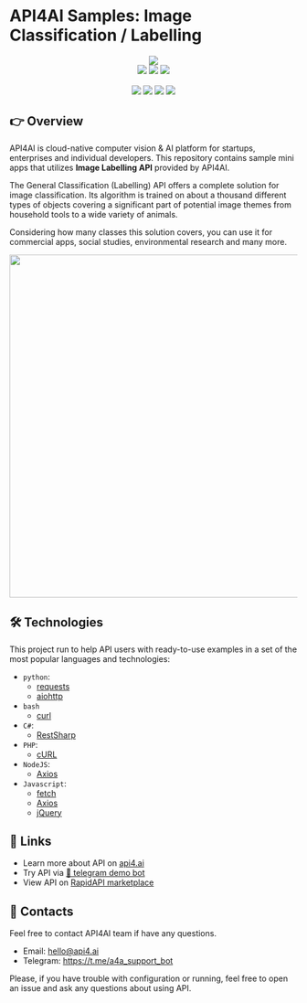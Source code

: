 # API4AI Samples: Image Classification / Labelling

<div align="center">
<a target="_blank" href="https://api4.ai?utm_source=general_cls_example_repo&utm_medium=readme&utm_campaign=examples"><img src="https://storage.googleapis.com/api4ai-static/logo/a4a-logo-horizontal-gradient-rectangular-bg-round-glow-small-550.png"/></a>
</div>


<div align="center">
<a target="_blank" href="https://rapidapi.com/api4ai-api4ai-default/api/general-classification1/details"><img src="https://img.shields.io/badge/View%20on%20RapidAPI-gray?logo=octopusdeploy&style=for-the-badge"/></a>
<a target="_blank" href="https://api4.ai/apis/image-labelling?utm_source=general_cls_example_repo&utm_medium=readme&utm_campaign=examples"><img src="https://img.shields.io/badge/api4.ai%20platform-fee33c?style=for-the-badge&logo=icloud&logoColor=black"/></a>
<a target="_blank" href="https://t.me/a4a_img_labelling_bot"><img src="https://img.shields.io/badge/-Telegram%20demo-ddd?logo=telegram&style=for-the-badge"/></a>
<br><br>
<a target="_blank" href="https://www.instagram.com/api4ai"><img src="https://img.shields.io/badge/instagram--blue?style=social&logo=instagram"/></a>
<a target="_blank" href="https://www.facebook.com/api4ai.solutions/"><img src="https://img.shields.io/badge/facebook--blue?style=social&logo=facebook"/></a>
<a target="_blank" href="https://twitter.com/Api4Ai"><img src="https://img.shields.io/badge/twitter--blue?style=social&logo=twitter"/></a>
<a target="_blank" href="https://www.linkedin.com/company/api4ai"><img src="https://img.shields.io/badge/linkedin--blue?style=social&logo=linkedin"/></a>
</div>


## 👉 Overview

API4AI is cloud-native computer vision & AI platform for startups, enterprises and individual developers. This repository contains sample mini apps that utilizes **Image Labelling API** provided by API4AI.

The General Classification (Labelling) API offers a complete solution for image classification. Its algorithm is trained on about a thousand different types of objects covering a significant part of potential image themes from household tools to a wide variety of animals.

Considering how many classes this solution covers, you can use it for commercial apps, social studies, environmental research and many more.

<div align="center">
<img width="600" src="https://storage.googleapis.com/api4ai-static/visuals/general_classification_1.png"/>
</div>


## 🛠 Technologies

This project run to help API users with ready-to-use examples in a set of the most popular languages and technologies:

* `python`:
  * [requests](./python/requests/README.md)
  * [aiohttp](./python/aiohttp/README.md)
* `bash`
  * [curl](./bash/curl/README.md)
* `C#`:
  * [RestSharp](./csharp/restsharp/README.md)
* `PHP`:
  * [cURL](./php/curl/README.md)
* `NodeJS`:
  * [Axios](./nodejs/axios/README.md)
* `Javascript`:
  * [fetch](./js/fetch/README.md)
  * [Axios](./js/axios/README.md)
  * [jQuery](./js/jquery/README.md)


## 🔗 Links

* Learn more about API on [api4.ai](https://api4.ai/docs/image-labelling?utm_source=general_cls_example_repo&utm_medium=readme&utm_campaign=examples)
* Try API via [🤖 telegram demo bot](https://t.me/a4a_img_labelling_bot)
* View API on [RapidAPI marketplace](https://rapidapi.com/api4ai-api4ai-default/api/general-classification1/details)


## 📩 Contacts

Feel free to contact API4AI team if have any questions.

* Email: hello@api4.ai
* Telegram: https://t.me/a4a_support_bot

Please, if you have trouble with configuration or running, feel free to open an issue and ask any questions about using API.
